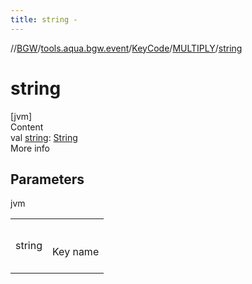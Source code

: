 ```yaml
---
title: string -
---
```

//[BGW](../../../../index.md)/[tools.aqua.bgw.event](../../index.md)/[KeyCode](../index.md)/[MULTIPLY](index.md)/[string](string.md)



# string  
[jvm]  
Content  
val [string](string.md): [String](https://kotlinlang.org/api/latest/jvm/stdlib/kotlin/-string/index.html)  
More info  


## Parameters  
  
jvm  
  
| | |
|---|---|
| <a name="tools.aqua.bgw.event/KeyCode.MULTIPLY/string/#/PointingToDeclaration/"></a>string| <a name="tools.aqua.bgw.event/KeyCode.MULTIPLY/string/#/PointingToDeclaration/"></a><br><br>Key name<br><br>|
  
  



